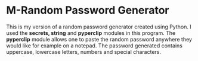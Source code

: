 # M-Random Password Generator

This is my version of a random password generator created using Python.
I used the **secrets, string** and **pyperclip** modules in this program.
The **pyperclip** module allows one to paste the random password anywhere they would like for example on a notepad.
The password generated contains uppercase, lowercase letters, numbers and special characters.